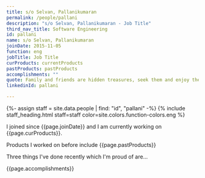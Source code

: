 ```yaml
---
title: s/o Selvan, Pallanikumaran
permalink: /people/pallani
description: "s/o Selvan, Pallanikumaran - Job Title"
third_nav_title: Software Engineering
id: pallani
name: s/o Selvan, Pallanikumaran
joinDate: 2015-11-05
function: eng
jobTitle: Job Title
curProducts: currentProducts
pastProducts: pastProducts
accomplishments: ""
quote: Family and friends are hidden treasures, seek them and enjoy their riches.
linkedinId: pallani

---
```


{%- assign staff = site.data.people | find: "id", "pallani" -%}
{% include staff_heading.html staff=staff color=site.colors.function-colors.eng %}

<p>I joined since {{page.joinDate}} and I am currently working on {{page.curProducts}}.</p>

<p>Products I worked on before include {{page.pastProducts}}</p>

<p>Three things I've done recently which I'm proud of are...</p>
{{page.accomplishments}}
